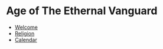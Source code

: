 # Age of The Ethernal Vanguard
* [Welcome](PlayerWelcome.md)
* [Religion](PlayerReligion.md)
* [Calendar](PlayerCalendar.md)